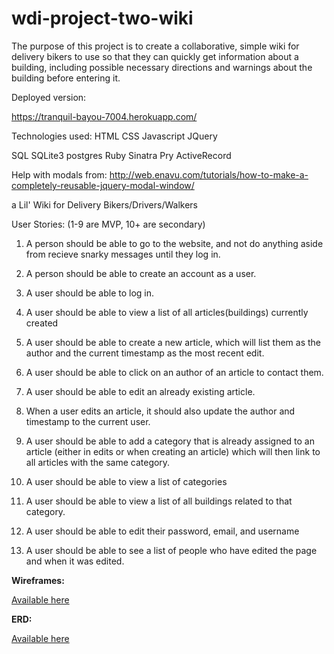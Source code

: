 # wdi-project-two-wiki

The purpose of this project is to create a collaborative, simple wiki for delivery bikers to use so that they can quickly get information about a building, including possible necessary directions and warnings about the building before entering it.

Deployed version:

https://tranquil-bayou-7004.herokuapp.com/


Technologies used:
HTML
CSS
Javascript
JQuery

SQL
SQLite3
postgres
Ruby
Sinatra
Pry
ActiveRecord

Help with modals from:
http://web.enavu.com/tutorials/how-to-make-a-completely-reusable-jquery-modal-window/


a Lil' Wiki for Delivery Bikers/Drivers/Walkers

User Stories:
(1-9 are MVP, 10+ are secondary)
1. A person should be able to go to the website, and not do anything aside from recieve snarky messages until they log in.

2. A person should be able to create an account as a user.

3. A user should be able to log in.

4. A user should be able to view a list of all articles(buildings) currently created

5. A user should be able to create a new article, which will list them as the author and the current timestamp as the most recent edit.

6. A user should be able to click on an author of an article to contact them.

7. A user should be able to edit an already existing article.

8. When a user edits an article, it should also update the author and timestamp to the current user. 

9. A user should be able to add a category that is already assigned to an article (either in edits or when creating an article) which will then link to all articles with the same category.

10. A user should be able to view a list of categories

11. A user should be able to view a list of all buildings related to that category.

12. A user should be able to edit their password, email, and username

13. A user should be able to see a list of people who have edited the page and when it was edited.

**Wireframes:**

<a href="/psudocode/wireframes.md">Available here</a>


**ERD:**

<a href="/psudocode/wikiERD.md">Available here</a>
